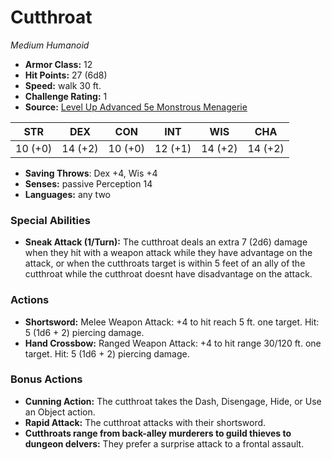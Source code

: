 # Cutthroat

*Medium* *Humanoid*

- **Armor Class:** 12
- **Hit Points:** 27 (6d8)
- **Speed:** walk 30 ft.
- **Challenge Rating:** 1
- **Source:** [Level Up Advanced 5e Monstrous Menagerie](https://www.levelup5e.com)

| STR | DEX | CON | INT | WIS | CHA |
| --- | --- | --- | --- | --- | --- |
| 10 (+0) | 14 (+2) | 10 (+0) | 12 (+1) | 14 (+2) | 14 (+2) |

- **Saving Throws**: Dex +4, Wis +4
- **Senses:** passive Perception 14
- **Languages:** any two
### Special Abilities
- **Sneak Attack (1/Turn):** The cutthroat deals an extra 7 (2d6) damage when they hit with a weapon attack while they have advantage on the attack, or when the cutthroats target is within 5 feet of an ally of the cutthroat while the cutthroat doesnt have disadvantage on the attack.
### Actions
- **Shortsword:** Melee Weapon Attack: +4 to hit  reach 5 ft.  one target. Hit: 5 (1d6 + 2) piercing damage.
- **Hand Crossbow:** Ranged Weapon Attack: +4 to hit  range 30/120 ft.  one target. Hit: 5 (1d6 + 2) piercing damage.
### Bonus Actions
- **Cunning Action:** The cutthroat takes the Dash, Disengage, Hide, or Use an Object action.
- **Rapid Attack:** The cutthroat attacks with their shortsword.
- **Cutthroats range from back-alley murderers to guild thieves to dungeon delvers:** They prefer a surprise attack to a frontal assault.
